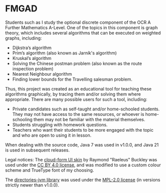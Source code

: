 # FMGAD
Students such as I study the optional discrete component of the OCR A Further Mathematics A-Level. One of the topics in this component is graph theory, which includes several algorithms that can be executed on weighted graphs, including:
* Dijkstra’s algorithm
* Prim’s algorithm (also known as Jarník's algorithm)
* Kruskal’s algorithm
* Solving the Chinese postman problem (also known as the route inspection problem)
* Nearest Neighbour algorithm
* Finding lower bounds for the Travelling salesman problem.
 
Thus, this project was created as an educational tool for teaching these algorithms graphically, by tracing them and/or solving them where appropriate. There are many possible users for such a tool, including:
* Private candidates such as self-taught and/or home-schooled students. They may not have access to the same resources, or whoever is home-schooling them may not be familiar with the material themselves. 
* Students struggling with homework questions.
* Teachers who want their students to be more engaged with the topic and who are open to using it in lesson.


When dealing with the source code, Java 7 was used in v1.0.0, and Java 21 is used in subsequent releases.

Legal notices:
The [cloud-form UI skin](https://github.com/czyzby/gdx-skins/tree/master/cloud-form) by Raymond "Raeleus" Buckley was used under the [CC BY 4.0 license](http://creativecommons.org/licenses/by/4.0/), and was modified to use a custom colour scheme and TrueType font of my choosing.

The [directories-jvm library](https://github.com/dirs-dev/directories-jvm) was used under the [MPL-2.0 license](https://www.mozilla.org/en-US/MPL/2.0/) (in versions strictly newer than v1.0.0).
